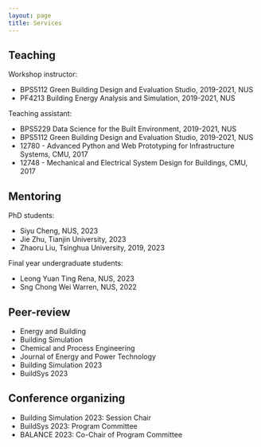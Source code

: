 ```yaml
---
layout: page
title: Services
---
```


Teaching
---
Workshop instructor:
- BPS5112 Green Building Design and Evaluation Studio, 2019-2021, NUS
- PF4213 Building Energy Analysis and Simulation, 2019-2021, NUS

Teaching assistant:
- BPS5229 Data Science for the Built Environment, 2019-2021, NUS
- BPS5112 Green Building Design and Evaluation Studio, 2019-2021, NUS
- 12780 - Advanced Python and Web Prototyping for Infrastructure Systems, CMU, 2017
- 12748 - Mechanical and Electrical System Design for Buildings, CMU, 2017 

Mentoring
---
PhD students:
- Siyu Cheng, NUS, 2023
- Jie Zhu, Tianjin University, 2023
- Zhaoru Liu, Tsinghua University, 2019, 2023

Final year undergraduate students:
- Leong Yuan Ting Rena, NUS, 2023
- Sng Chong Wei Warren, NUS, 2022

Peer-review
---
- Energy and Building
- Building Simulation
- Chemical and Process Engineering
- Journal of Energy and Power Technology
- Building Simulation 2023
- BuildSys 2023

Conference organizing
---
- Building Simulation 2023: Session Chair
- BuildSys 2023: Program Committee
- BALANCE 2023: Co-Chair of Program Committee